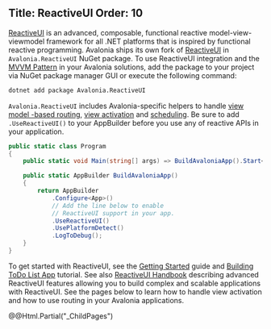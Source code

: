 Title: ReactiveUI
Order: 10
---
[ReactiveUI](https://reactiveui.net) is an advanced, composable, functional reactive model-view-viewmodel framework for all .NET platforms that is inspired by functional reactive programming. Avalonia ships its own fork of [ReactiveUI](https://reactiveui.net) in  `Avalonia.ReactiveUI` NuGet package. To use ReactiveUI integration and the [MVVM Pattern](https://msdn.microsoft.com/en-us/library/hh848246.aspx) in your Avalonia solutions, add the package to your project via NuGet package manager GUI or execute the following command:

```sh
dotnet add package Avalonia.ReactiveUI
```

`Avalonia.ReactiveUI` includes Avalonia-specific helpers to handle [view model -based routing](https://reactiveui.net/docs/handbook/routing), [view activation](https://reactiveui.net/docs/handbook/when-activated/) and [scheduling](https://reactiveui.net/docs/handbook/scheduling/). Be sure to add `.UseReactiveUI()` to your AppBuilder before you use any of reactive APIs in your application.

```csharp
public static class Program
{
    public static void Main(string[] args) => BuildAvaloniaApp().Start<MainWindow>();

    public static AppBuilder BuildAvaloniaApp()
    {
        return AppBuilder
            .Configure<App>()
            // Add the line below to enable
            // ReactiveUI support in your app.
            .UseReactiveUI()
            .UsePlatformDetect()
            .LogToDebug();
    }
}
```

To get started with ReactiveUI, see the [Getting Started](https://reactiveui.net/docs/getting-started/) guide and [Building ToDo List App](/docs/tutorial/) tutorial. See also [ReactiveUI Handbook](https://reactiveui.net/docs/handbook/) describing advanced ReactiveUI features allowing you to build complex and scalable applications with ReactiveUI. See the pages below to learn how to handle view activation and how to use routing in your Avalonia applications.

<div>
  @@Html.Partial("_ChildPages")
</div>